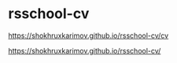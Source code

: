 # rsschool-cv

https://shokhruxkarimov.github.io/rsschool-cv/cv

https://shokhruxkarimov.github.io/rsschool-cv/
